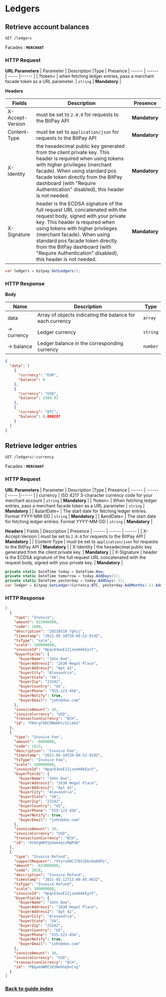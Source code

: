 # Ledgers

## Retrieve account balances

`GET /ledgers`

Facades : **`MERCHANT`**

### HTTP Request

**URL Parameters**
| Parameter | Description |Type | Presence
| ------ | ------ | ----- |------ |
|  ?token=  | when fetching ledger entries, pass a merchant facade token as a URL parameter. | `string` | **Mandatory** |

**Headers**

| Fields | Description | Presence
| ------ | ------ | ------ |
|  X-Accept-Version  | must be set to `2.0.0` for requests to the BitPay API  | **Mandatory** |
| Content-Type | must be set to `application/json` for requests to the BitPay API | **Mandatory** | 
|  X-Identity  | the hexadecimal public key generated from the client private key. This header is required when using tokens with higher privileges (merchant facade). When using standard pos facade token directly from the BitPay dashboard (with "Require Authentication" disabled), this header is not needed.  | **Mandatory** |
| X-Signature | header is the ECDSA signature of the full request URL concatenated with the request body, signed with your private key. This header is required when using tokens with higher privileges (merchant facade). When using standard pos facade token directly from the BitPay dashboard (with "Require Authentication" disabled), this header is not needed. | **Mandatory** |

```c#
var ledgers = bitpay.GetLedgers();
```

### HTTP Response

**Body**

| Name | Description |Type | 
| ------ | ------ | ----- |
|  data  | Array of objects indicating the balance for each currency | `array` | 
| &rarr; currency  | Ledger currency | `string` | 
| &rarr; balance  | Ledger balance in the corresponding currency | `number` | 

```json
{
  "data": [
    {
      "currency": "EUR",
      "balance": 0
    },
    {
      "currency": "USD",
      "balance": 2389.82
    },
    {
      "currency": "BTC",
      "balance": 0.000287
    }
  ]
}
```

## Retrieve ledger entries

`GET /ledgers/:currency`

Facades : **`MERCHANT`**

### HTTP Request

**URL Parameters**
| Parameter | Description |Type | Presence
| ------ | ------ | ----- |------ |
|  currency  | ISO 4217 3-character currency code for your merchant account | `string` | **Mandatory** |
|  ?token=  | When fetching ledger entries, pass a merchant facade token as a URL parameter | `string` | **Mandatory** |
|  &startDate=  | The start date for fetching ledger entries. Format YYYY-MM-DD | `string` | **Mandatory** |
|  &endDate=  | The start date for fetching ledger entries. Format YYYY-MM-DD | `string` | **Mandatory** |

**Headers**
| Fields | Description | Presence
| ------ | ------ | ------ |
|  X-Accept-Version  | must be set to `2.0.0` for requests to the BitPay API  | **Mandatory** |
| Content-Type | must be set to `application/json` for requests to the BitPay API | **Mandatory** | 
|  X-Identity  | the hexadecimal public key generated from the client private key. | **Mandatory** |
| X-Signature | header is the ECDSA signature of the full request URL concatenated with the request body, signed with your private key. | **Mandatory** |

```c#
private static DateTime today = DateTime.Now;
private static DateTime tomorrow = today.AddDays(1);
private static DateTime yesterday = today.AddDays(-1);
var ledger = bitpay.GetLedger(Currency.BTC, yesterday.AddMonths(-1).AddDays(3), tomorrow);
```

### HTTP Response

```json
[
  {
    "type": "Invoice",
    "amount": 823000000,
    "code": 1000,
    "description": "20210510_fghij",
    "timestamp": "2021-05-10T20:08:52.919Z",
    "txType": "sale",
    "scale": 100000000,
    "invoiceId": "Hpqc63wvE1ZjzeeH4kEycF",
    "buyerFields": {
      "buyerName": "John Doe",
      "buyerAddress1": "2630 Hegal Place",
      "buyerAddress2": "Apt 42",
      "buyerCity": "Alexandria",
      "buyerState": "VA",
      "buyerZip": "23242",
      "buyerCountry": "US",
      "buyerPhone": "555-123-456",
      "buyerNotify": true,
      "buyerEmail": "john@doe.com"
    },
    "invoiceAmount": 10,
    "invoiceCurrency": "USD",
    "transactionCurrency": "BCH",
    "id": "FR4rgfADCRNmAhtz1Ci4kU"
  },
  {
    "type": "Invoice Fee",
    "amount": -8000000,
    "code": 1023,
    "description": "Invoice Fee",
    "timestamp": "2021-05-10T20:08:52.919Z",
    "txType": "Invoice Fee",
    "scale": 100000000,
    "invoiceId": "Hpqc63wvE1ZjzeeH4kEycF",
    "buyerFields": {
      "buyerName": "John Doe",
      "buyerAddress1": "2630 Hegal Place",
      "buyerAddress2": "Apt 42",
      "buyerCity": "Alexandria",
      "buyerState": "VA",
      "buyerZip": "23242",
      "buyerCountry": "US",
      "buyerPhone": "555-123-456",
      "buyerNotify": true,
      "buyerEmail": "john@doe.com"
    },
    "invoiceAmount": 10,
    "invoiceCurrency": "USD",
    "transactionCurrency": "BCH",
    "id": "XCkhgHKP2pSme4qszMpM3B"
  },
  {
    "type": "Invoice Refund",
    "supportRequest": "SYyrnbRCJ78V1DknHakKPo",
    "amount": -823000000,
    "code": 1020,
    "description": "Invoice Refund",
    "timestamp": "2021-05-12T13:00:45.063Z",
    "txType": "Invoice Refund",
    "scale": 100000000,
    "invoiceId": "Hpqc63wvE1ZjzeeH4kEycF",
    "buyerFields": {
      "buyerName": "John Doe",
      "buyerAddress1": "2630 Hegal Place",
      "buyerAddress2": "Apt 42",
      "buyerCity": "Alexandria",
      "buyerState": "VA",
      "buyerZip": "23242",
      "buyerCountry": "US",
      "buyerPhone": "555-123-456",
      "buyerNotify": true,
      "buyerEmail": "john@doe.com"
    },
    "invoiceAmount": 10,
    "invoiceCurrency": "USD",
    "transactionCurrency": "BCH",
    "id": "PBqakmWMZ2H3RwhGq9vCsg"
  }
]
```

### [Back to guide index](../GUIDE.md)
